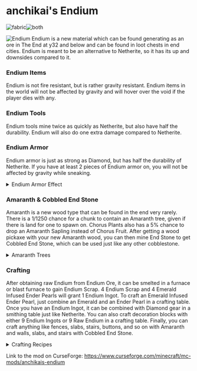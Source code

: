 # anchikai's Endium
![fabric](https://user-images.githubusercontent.com/95461402/160281952-8a96a46c-5496-4ca3-99f0-7d1fc35fd8c7.png)![both](https://user-images.githubusercontent.com/95461402/160281964-67e95f11-0878-4c8f-ade5-dfc486dfc74c.png)

![Endium](https://user-images.githubusercontent.com/95461402/160878258-f267c644-bbbc-46c3-b99c-a71e09b9490b.png)
Endium is a new material which can be found generating as an ore in The End at y32 and below and can be found in loot chests in end cities.
Endium is meant to be an alternative to Netherite, so it has its up and downsides compared to it.
### Endium Items
Endium is not fire resistant, but is rather gravity resistant. Endium items in the world will not be affected by gravity and will hover over the void if the player dies with any.
### Endium Tools
Endium tools mine twice as quickly as Netherite, but also have half the durability. Endium will also do one extra damage compared to Netherite.
### Endium Armor
Endium armor is just as strong as Diamond, but has half the durability of Netherite.
If you have at least 2 pieces of Endium armor on, you will not be affected by gravity while sneaking.
<details><summary>Endium Armor Effect</summary>

![endium armor](https://user-images.githubusercontent.com/95461402/160280384-82ee7ef6-1cda-44f7-9b46-a54e8466a7a3.gif)

</details>

### Amaranth & Cobbled End Stone
Amaranth is a new wood type that can be found in the end very rarely. There is a 1/1250 chance for a chunk to contain an Amaranth tree, given if there is land for one to spawn on. Chorus Plants also has a 5% chance to drop an Amaranth Sapling instead of Chorus Fruit.
After getting a wood pickaxe with your new Amaranth wood, you can then mine End Stone to get Cobbled End Stone, which can be used just like any other cobblestone.
<details><summary>Amaranth Trees</summary>

![Amaranth Trees](https://user-images.githubusercontent.com/95461402/160878556-34361e87-844c-4868-b218-75d8bc8e62df.png)

</details>

### Crafting
After obtaining raw Endium from Endium Ore, it can be smelted in a furnace or blast furnace to gain Endium Scrap. 4 Endium Scrap and 4 Emerald Infused Ender Pearls will grant 1 Endium Ingot.
To craft an Emerald Infused Ender Pearl, just combine an Emerald and an Ender Pearl in a crafting table.
Once you have an Endium Ingot, it can be combined with Diamond gear in a smithing table just like Netherite.
You can also craft decoration blocks with either 9 Endium Ingots or 9 Raw Endium in a crafting table.
Finally, you can craft anything like fences, slabs, stairs, buttons, and so on with Amaranth and walls, slabs, and stairs with Cobbled End Stone.
<details><summary>Crafting Recipes</summary>

![Endium Scrap](https://user-images.githubusercontent.com/95461402/160280872-9b2e09be-11bf-45f9-a6ae-5acad4e4638a.png)
![Emerald Infused Ender Pearl](https://user-images.githubusercontent.com/95461402/160280933-b7bab82c-5986-4bef-99fa-6d3eb417b4bc.png)
![Endium Ingot](https://user-images.githubusercontent.com/95461402/160280977-b2ce4a62-40f9-4c08-b480-abe503ad7353.png)

</details>

Link to the mod on CurseForge: https://www.curseforge.com/minecraft/mc-mods/anchikais-endium
